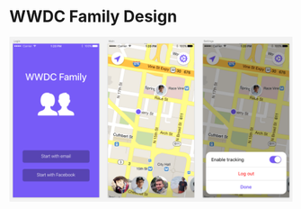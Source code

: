 # WWDC Family Design

![Screens](https://raw.githubusercontent.com/wwdc-family/design/master/Images/1.png)

